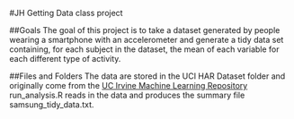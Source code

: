 #JH Getting Data class project

##Goals
The goal of this project is to take a dataset generated by people wearing a smartphone with an accelerometer and generate a tidy data set containing, for each subject in the dataset, the mean of each variable for each different type of activity.

##Files and Folders
The data are stored in the UCI HAR Dataset folder and originally come from the [UC Irvine Machine Learning Repository](http://archive.ics.uci.edu/ml/datasets/Human+Activity+Recognition+Using+Smartphones)
run_analysis.R reads in the data and produces the summary file samsung_tidy_data.txt.
